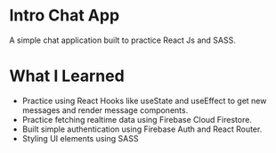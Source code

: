 # Intro Chat App

A simple chat application built to practice React Js and SASS.

# What I Learned

* Practice using React Hooks like useState and useEffect to get new messages and render message components.
* Practice fetching realtime data using Firebase Cloud Firestore.
* Built simple authentication using Firebase Auth and React Router.
* Styling UI elements using SASS

